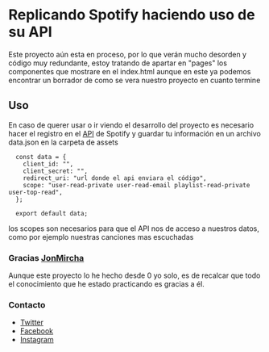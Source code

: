 # Replicando Spotify haciendo uso de su API

Este proyecto aún esta en proceso, por lo que verán mucho desorden y código muy redundante, estoy tratando de apartar en "pages" los componentes que mostrare en el index.html aunque en este ya podemos encontrar un borrador de como se vera nuestro proyecto en cuanto termine

## Uso

En caso de querer usar o ir viendo el desarrollo del proyecto es necesario hacer el registro en el [API](https://developer.spotify.com/dashboard) de Spotify y guardar tu información en un archivo data.json en la carpeta de assets

```
  const data = {
    client_id: "",
    client_secret: "",
    redirect_uri: "url donde el api enviara el código",
    scope: "user-read-private user-read-email playlist-read-private user-top-read",
  };

  export default data;
```

los scopes son necesarios para que el API nos de acceso a nuestros datos, como por ejemplo nuestras canciones mas escuchadas

### Gracias [JonMircha](https://www.youtube.com/@jonmircha)

Aunque este proyecto lo he hecho desde 0 yo solo, es de recalcar que todo el conocimiento que he estado practicando es gracias a él.

### Contacto

- [Twitter](https://twitter.com/cristian321893)
- [Facebook](https://www.facebook.com/camilo.guerrero.3597789/)
- [Instagram](https://www.instagram.com/camiloguerrero63/)
